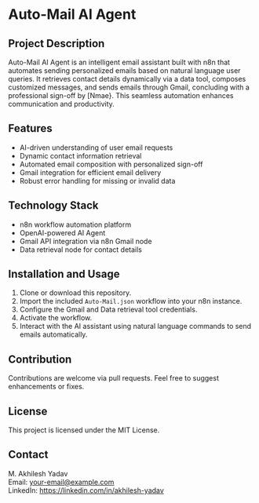 # Auto-Mail AI Agent

## Project Description
Auto-Mail AI Agent is an intelligent email assistant built with n8n that automates sending personalized emails based on natural language user queries. It retrieves contact details dynamically via a data tool, composes customized messages, and sends emails through Gmail, concluding with a professional sign-off by [Nmae}. This seamless automation enhances communication and productivity.

## Features
- AI-driven understanding of user email requests
- Dynamic contact information retrieval
- Automated email composition with personalized sign-off
- Gmail integration for efficient email delivery
- Robust error handling for missing or invalid data

## Technology Stack
- n8n workflow automation platform
- OpenAI-powered AI Agent
- Gmail API integration via n8n Gmail node
- Data retrieval node for contact details

## Installation and Usage
1. Clone or download this repository.
2. Import the included `Auto-Mail.json` workflow into your n8n instance.
3. Configure the Gmail and Data retrieval tool credentials.
4. Activate the workflow.
5. Interact with the AI assistant using natural language commands to send emails automatically.

## Contribution
Contributions are welcome via pull requests. Feel free to suggest enhancements or fixes.

## License
This project is licensed under the MIT License.

## Contact
M. Akhilesh Yadav  
Email: your-email@example.com  
LinkedIn: https://linkedin.com/in/akhilesh-yadav
